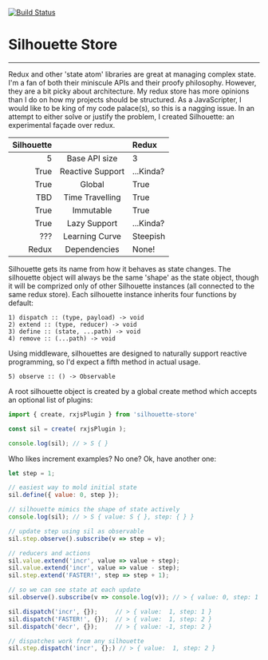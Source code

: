 [![Build Status](https://travis-ci.org/DuncanWalter/silhouette.svg?branch=master)](https://travis-ci.org/DuncanWalter/silhouette)


# **Silhouette Store**
-----------------------

Redux and other 'state atom' libraries are great at managing complex state. I'm a fan of both their miniscule APIs and their proofy philosophy. However, they are a bit picky about architecture. My redux store has more opinions than I do on how my projects should be structured. As a JavaScripter, I would like to be king of my code palace(s), so this is a nagging issue. In an attempt to either solve or justify the problem, I created Silhouette: an experimental façade over redux.  

| Silhouette |                  |   Redux   |
|-----------:|:----------------:|:----------|
|      5     |   Base API size  |     3     |
|    True    | Reactive Support | ...Kinda? |
|    True    |      Global      |    True   |
|     TBD    |  Time Travelling |    True   |
|    True    |     Immutable    |    True   |
|    True    |   Lazy Support   | ...Kinda? |
|     ???    |  Learning Curve  |  Steepish |
|    Redux   |   Dependencies   |   None!   |

Silhouette gets its name from how it behaves as state changes. The silhouette object will always be the same 'shape' as the state object, though it will be comprized only of other Silhouette instances (all connected to the same redux store). Each silhouette instance inherits four functions by default:

```
1) dispatch :: (type, payload) -> void
2) extend :: (type, reducer) -> void
3) define :: (state, ...path) -> void
4) remove :: (...path) -> void
```

Using middleware, silhouettes are designed to naturally support reactive programming, so I'd expect a fifth method in actual usage.

```
5) observe :: () -> Observable
```

A root silhouette object is created by a global create method which accepts an optional list of plugins:

``` javascript
import { create, rxjsPlugin } from 'silhouette-store'

const sil = create( rxjsPlugin );

console.log(sil); // > S { }
```

Who likes increment examples? No one? Ok, have another one:

``` javascript
let step = 1;

// easiest way to mold initial state
sil.define({ value: 0, step });

// silhouette mimics the shape of state actively
console.log(sil); // > S { value: S { }, step: { } }

// update step using sil as observable
sil.step.observe().subscribe(v => step = v);

// reducers and actions
sil.value.extend('incr', value => value + step);
sil.value.extend('incr', value => value - step);
sil.step.extend('FASTER!', step => step + 1);

// so we can see state at each update
sil.observe().subscribe(v => console.log(v)); // > { value: 0, step: 1 }

sil.dispatch('incr', {});     // > { value:  1, step: 1 }
sil.dispatch('FASTER!', {});  // > { value:  1, step: 2 }
sil.dispatch('decr', {});     // > { value: -1, step: 2 }

// dispatches work from any silhouette
sil.step.dispatch('incr', {};) // > { value:  1, step: 2 }
```
